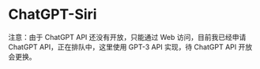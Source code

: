 # ChatGPT-Siri
注意：由于 ChatGPT API 还没有开放，只能通过 Web 访问，目前我已经申请 ChatGPT API，正在排队中，这里使用 GPT-3 API 实现，待 ChatGPT API 开放会更换。

